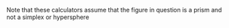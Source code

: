 Note that these calculators assume that the figure in question is a prism and not a simplex or hypersphere
